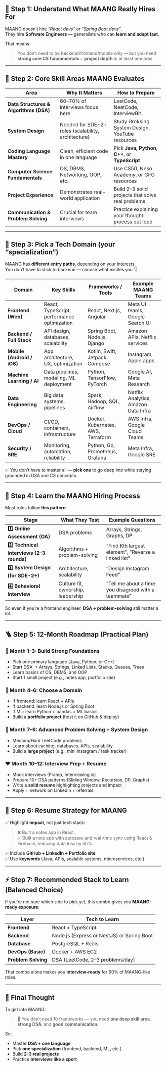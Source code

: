 ## 🧭 Step 1: Understand What MAANG Really Hires For

MAANG doesn’t hire _“React devs”_ or _“Spring Boot devs”_.  
They hire **Software Engineers** — generalists who can **learn and adapt fast**.

That means:

> You don’t need to be backend/frontend/mobile only — but you need **strong core CS fundamentals** + **project depth** in at least one area.

---

## 🧩 Step 2: Core Skill Areas MAANG Evaluates

|Area|Why It Matters|How to Prepare|
|---|---|---|
|**Data Structures & Algorithms (DSA)**|60–70% of interviews focus here|LeetCode, NeetCode, InterviewBit|
|**System Design**|Needed for SDE-2+ roles (scalability, architecture)|Study Grokking System Design, YouTube resources|
|**Coding Language Mastery**|Clean, efficient code in one language|Pick **Java, Python, C++**, or **TypeScript**|
|**Computer Science Fundamentals**|OS, DBMS, Networking, OOP, etc.|Use CS50, Neso Academy, or GFG resources|
|**Project Experience**|Demonstrates real-world application|Build 2–3 solid projects that solve real problems|
|**Communication & Problem Solving**|Crucial for team interviews|Practice explaining your thought process out loud|

---

## 🚀 Step 3: Pick a Tech Domain (your “specialization”)

MAANG has **different entry paths**, depending on your interests.  
You don’t have to stick to backend — choose what excites you 👇

|Domain|Key Skills|Frameworks / Tools|Example MAANG Teams|
|---|---|---|---|
|**Frontend (Web)**|React, TypeScript, performance optimization|React, Next.js, Angular|Meta UI teams, Google Search UI|
|**Backend / Full Stack**|API design, databases, scalability|Spring Boot, Node.js, Django|Amazon APIs, Netflix services|
|**Mobile (Android / iOS)**|App architecture, UX, optimization|Kotlin, Swift, Jetpack Compose|Instagram, Apple apps|
|**Machine Learning / AI**|Data pipelines, modeling, ML deployment|Python, TensorFlow, PyTorch|Google AI, Meta Research|
|**Data Engineering**|Big data systems, pipelines|Spark, Hadoop, SQL, Airflow|Netflix Analytics, Amazon Data Infra|
|**DevOps / Cloud**|CI/CD, containers, infrastructure|Docker, Kubernetes, AWS, Terraform|AWS Infra, Google Cloud Teams|
|**Security / SRE**|Monitoring, automation, reliability|Python, Go, Prometheus, Grafana|Meta Infra, Google SRE|

✅ You don’t have to master all — **pick one** to go deep into while staying grounded in DSA and CS concepts.

---

## 🧠 Step 4: Learn the MAANG Hiring Process

Most roles follow **this pattern**:

|Stage|What They Test|Example Questions|
|---|---|---|
|**1️⃣ Online Assessment (OA)**|DSA problems|Arrays, Strings, Graphs, DP|
|**2️⃣ Technical Interviews (2–3 rounds)**|Algorithms + problem-solving|“Find Kth largest element”, “Reverse a linked list”|
|**3️⃣ System Design (for SDE-2+)**|Architecture, scalability|“Design Instagram Feed”|
|**4️⃣ Behavioral Interview**|Culture fit, ownership, leadership|“Tell me about a time you disagreed with a teammate”|

So even if you’re a frontend engineer, **DSA + problem-solving** still matter a lot.

---

## 🪜 Step 5: 12-Month Roadmap (Practical Plan)

### 🩵 **Month 1–3: Build Strong Foundations**

- Pick one primary language (Java, Python, or C++)
- Start DSA → Arrays, Strings, Linked Lists, Stacks, Queues, Trees
- Learn basics of OS, DBMS, and OOP
- Start 1 small project (e.g., notes app, portfolio site)

### 🩷 **Month 4–6: Choose a Domain**

- If frontend: learn React + APIs
- If backend: learn Node.js or Spring Boot
- If ML: learn Python + pandas + ML basics
- Build a **portfolio project** (host it on GitHub & deploy)

### 🩶 **Month 7–9: Advanced Problem Solving + System Design**

- Medium/Hard LeetCode problems
- Learn about caching, databases, APIs, scalability
- Build a **large project** (e.g., mini Instagram / task tracker)

### ❤️ **Month 10–12: Interview Prep + Resume**

- Mock interviews (Pramp, Interviewing.io)
- Prepare 10+ DSA patterns (Sliding Window, Recursion, DP, Graphs)
- Write a **solid resume** highlighting projects and impact
- Apply + network on LinkedIn + referrals

---

## 💼 Step 6: Resume Strategy for MAANG

✅ Highlight **impact**, not just tech stack:

> ❌ Built a notes app in React.  
> ✅ Built a note app with autosave and real-time sync using React & Firebase, reducing data loss by 50%.

✅ Include **GitHub + LinkedIn + Portfolio site**  
✅ Use **keywords** (Java, APIs, scalable systems, microservices, etc.)

---

## ⚡ Step 7: Recommended Stack to Learn (Balanced Choice)

If you’re not sure which side to pick yet, this combo gives you **MAANG-ready exposure**:

|Layer|Tech to Learn|
|---|---|
|**Frontend**|React + TypeScript|
|**Backend**|Node.js (Express or NestJS) or Spring Boot|
|**Database**|PostgreSQL + Redis|
|**DevOps (Basic)**|Docker + AWS EC2|
|**Problem Solving**|DSA (LeetCode, 2–3 problems/day)|

That combo alone makes you **interview-ready** for 90% of MAANG-like roles.

---

## 🧠 Final Thought

To get into MAANG:

> 🚀 You don’t need 10 frameworks — you need **one deep skill area**, **strong DSA**, and **good communication**.

So:

- Master **DSA + one language**
- Pick **one specialization** (frontend, backend, ML, etc.)
- Build **2–3 real projects**
- Practice **interviews like a sport**